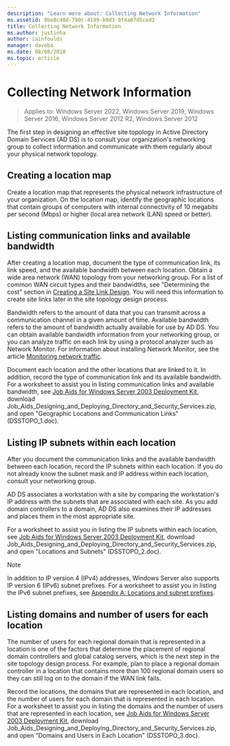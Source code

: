 ```yaml
---
description: "Learn more about: Collecting Network Information"
ms.assetid: 8be8c48d-790c-4199-b9d3-9f4a07d5ced2
title: Collecting Network Information
ms.author: justinha
author: iainfoulds
manager: daveba
ms.date: 08/08/2018
ms.topic: article
---
```


# Collecting Network Information

>Applies to: Windows Server 2022, Windows Server 2019, Windows Server 2016, Windows Server 2012 R2, Windows Server 2012

The first step in designing an effective site topology in Active Directory Domain Services (AD DS) is to consult your organization's networking group to collect information and communicate with them regularly about your physical network topology.

## Creating a location map

Create a location map that represents the physical network infrastructure of your organization. On the location map, identify the geographic locations that contain groups of computers with internal connectivity of 10 megabits per second (Mbps) or higher (local area network (LAN) speed or better).

## Listing communication links and available bandwidth

After creating a location map, document the type of communication link, its link speed, and the available bandwidth between each location. Obtain a wide area network (WAN) topology from your networking group. For a list of common WAN circuit types and their bandwidths, see "Determining the cost" section in [Creating a Site Link Design](../../ad-ds/plan/Creating-a-Site-Link-Design.md). You will need this information to create site links later in the site topology design process.

Bandwidth refers to the amount of data that you can transmit across a communication channel in a given amount of time. Available bandwidth refers to the amount of bandwidth actually available for use by AD DS. You can obtain available bandwidth information from your networking group, or you can analyze traffic on each link by using a protocol analyzer such as Network Monitor. For information about installing Network Monitor, see the article [Monitoring network traffic](/previous-versions/windows/it-pro/windows-server-2003/cc783075(v=ws.10)).

Document each location and the other locations that are linked to it. In addition, record the type of communication link and its available bandwidth. For a worksheet to assist you in listing communication links and available bandwidth, see [Job Aids for Windows Server 2003 Deployment Kit](https://microsoft.com/download/details.aspx?id=9608), download Job_Aids_Designing_and_Deploying_Directory_and_Security_Services.zip, and open "Geographic Locations and Communication Links" (DSSTOPO_1.doc).

## Listing IP subnets within each location

After you document the communication links and the available bandwidth between each location, record the IP subnets within each location. If you do not already know the subnet mask and IP address within each location, consult your networking group.

AD DS associates a workstation with a site by comparing the workstation's IP address with the subnets that are associated with each site. As you add domain controllers to a domain, AD DS also examines their IP addresses and places them in the most appropriate site.

For a worksheet to assist you in listing the IP subnets within each location, see [Job Aids for Windows Server 2003 Deployment Kit](https://microsoft.com/download/details.aspx?id=9608), download Job_Aids_Designing_and_Deploying_Directory_and_Security_Services.zip, and open "Locations and Subnets" (DSSTOPO_2.doc).

> [!NOTE]
> In addition to IP version 4 (IPv4) addresses, Windows Server also supports IP version 6 (IPv6) subnet prefixes. For a worksheet to assist you in listing the IPv6 subnet prefixes, see [Appendix A: Locations and subnet prefixes](../../ad-ds/plan/Appendix-A--Locations-and-Subnet-Prefixes.md).

## Listing domains and number of users for each location

The number of users for each regional domain that is represented in a location is one of the factors that determine the placement of regional domain controllers and global catalog servers, which is the next step in the site topology design process. For example, plan to place a regional domain controller in a location that contains more than 100 regional domain users so they can still log on to the domain if the WAN link fails.

Record the locations, the domains that are represented in each location, and the number of users for each domain that is represented in each location. For a worksheet to assist you in listing the domains and the number of users that are represented in each location, see [Job Aids for Windows Server 2003 Deployment Kit](https://microsoft.com/download/details.aspx?id=9608), download Job_Aids_Designing_and_Deploying_Directory_and_Security_Services.zip, and open "Domains and Users in Each Location" (DSSTOPO_3.doc).
